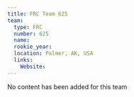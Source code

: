 ```yaml
---
title: FRC Team 625
team:
  type: FRC
  number: 625
  name: 
  rookie_year: 
  location: Palmer, AK, USA
  links:
    Website: 
---
```

No content has been added for this team
